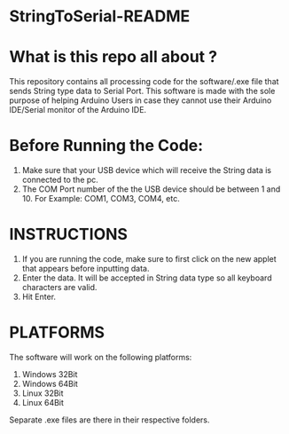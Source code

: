 # StringToSerial-README

What is this repo all about ?
=============================
This repository contains all processing code for the software/.exe file that sends String type data to Serial Port.
This software is made with the sole purpose of helping Arduino Users in case they cannot use their Arduino IDE/Serial monitor of the Arduino IDE.

Before Running the Code:
========================
1. Make sure that your USB device which will receive the String data is connected to the pc.
2. The COM Port number of the the USB device should be between 1 and 10. For Example: COM1, COM3, COM4, etc.

INSTRUCTIONS
============
1. If you are running the code, make sure to first click on the new applet that appears before inputting data.
2. Enter the data. It will be accepted in String data type so all keyboard characters are valid.
3. Hit Enter.

PLATFORMS
=========
The software will work on the following platforms:

1. Windows 32Bit
2. Windows 64Bit
3. Linux   32Bit
4. Linux   64Bit

Separate .exe files are there in their respective folders.
